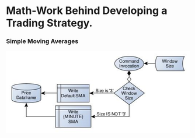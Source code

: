 # Math-Work Behind Developing a Trading Strategy.

### Simple Moving Averages
![A flowchart diagram of the workflow behind the SMA algorithm.](https://raw.githubusercontent.com/guyyatsu/CryptocurrencyTechnicalAnalysis/master/screenshots/SimpleMovingAverages.jpg)